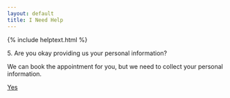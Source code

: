 ```yaml
---
layout: default
title: I Need Help
---
```


{% include helptext.html %}

<p class="h3 mb-4">5. Are you okay providing us your personal information?</p>
<p>We can book the appointment for you, but we need to collect your personal information.</p>

<div class="row w-100 mb-5">
  <div class="col mx-auto"><a class="btn btn-success btn-lg btn-block py-md-3" href="/form2">Yes</a></div>
</div>
